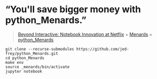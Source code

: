 # “You'll save bigger money with python_Menards.”

> [Beyond Interactive: Notebook Innovation at Netflix](https://medium.com/netflix-techblog/notebook-innovation-591ee3221233) + [Menards](https://www.menards.com/main/home.html) = [python_Menards](https://github.com/jed-frey/python_Menards)


    git clone --recurse-submodules https://github.com/jed-frey/python_Menards.git
    cd python_Menards
    make env
    source _menards/bin/activate
    jupyter notebook